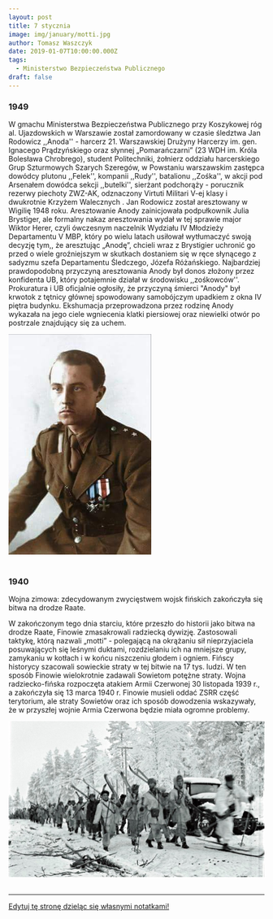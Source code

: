 ```yaml
---
layout: post
title: 7 stycznia
image: img/january/motti.jpg
author: Tomasz Waszczyk
date: 2019-01-07T10:00:00.000Z
tags:
  - Ministerstwo Bezpieczeństwa Publicznego
draft: false  
---
```


### 1949

W gmachu Ministerstwa Bezpieczeństwa Publicznego przy Koszykowej róg al. Ujazdowskich w Warszawie został zamordowany w czasie śledztwa Jan Rodowicz ,,Anoda'' - harcerz 21. Warszawskiej Drużyny Harcerzy im. gen. Ignacego Prądzyńskiego oraz słynnej „Pomarańczarni” (23 WDH im. Króla Bolesława Chrobrego), student Politechniki, żołnierz oddziału harcerskiego Grup Szturmowych Szarych Szeregów, w Powstaniu warszawskim zastępca dowódcy plutonu ,,Felek'', kompanii ,,Rudy'', batalionu ,,Zośka'', w akcji pod Arsenałem dowódca sekcji ,,butelki'', sierżant podchorąży - porucznik rezerwy piechoty ZWZ-AK, odznaczony Virtuti Militari V-ej klasy i dwukrotnie Krzyżem Walecznych . Jan Rodowicz został aresztowany w Wigilię 1948 roku. Aresztowanie Anody zainicjowała podpułkownik Julia Brystiger, ale formalny nakaz aresztowania wydał w tej sprawie major Wiktor Herer, czyli ówczesnym naczelnik Wydziału IV Młodzieży Departamentu V MBP, który po wielu latach usiłował wytłumaczyć swoją decyzję tym,, że aresztując „Anodę”, chcieli wraz z Brystigier uchronić go przed o wiele groźniejszym w skutkach dostaniem się w ręce słynącego z sadyzmu szefa Departamentu Śledczego, Józefa Różańskiego.
Najbardziej prawdopodobną przyczyną aresztowania Anody był donos złożony przez konfidenta UB, który potajemnie działał w środowisku ,,zośkowców''. Prokuratura i UB oficjalnie ogłosiły, że przyczyną śmierci "Anody" był krwotok z tętnicy głównej spowodowany samobójczym upadkiem z okna IV piętra budynku. Ekshumacja przeprowadzona przez rodzinę Anody wykazała na jego ciele wgniecenia klatki piersiowej oraz niewielki otwór po postrzale znajdujący się za uchem.

<img src="./img/january/anoda.jpg"/><br><br>

### 1940

Wojna zimowa: zdecydowanym zwycięstwem wojsk fińskich zakończyła się bitwa na drodze Raate.

W zakończonym tego dnia starciu, które przeszło do historii jako bitwa na drodze Raate, Finowie zmasakrowali radziecką dywizję. Zastosowali taktykę, którą nazwali „motti” - polegającą na okrążaniu sił nieprzyjaciela posuwających się leśnymi duktami, rozdzielaniu ich na mniejsze grupy, zamykaniu w kotłach i w końcu niszczeniu głodem i ogniem. Fińscy historycy szacowali sowieckie straty w tej bitwie na 17 tys. ludzi. W ten sposób Finowie wielokrotnie zadawali Sowietom potężne straty. Wojna radziecko-fińska rozpoczęta atakiem Armii Czerwonej 30 listopada 1939 r., a zakończyła się 13 marca 1940 r. Finowie musieli oddać ZSRR część terytorium, ale straty Sowietów oraz ich sposób dowodzenia wskazywały, że w przyszłej wojnie Armia Czerwona będzie miała ogromne problemy.

<img src="./img/january/motti.jpg"/><br><br>

---

<a href="https://github.com/TomaszWaszczyk/historia.waszczyk.com/edit/master/src/content/january-7.md" target="_blank">Edytuj tę stronę dzieląc się własnymi notatkami!</a>
